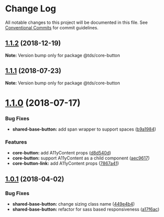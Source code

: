 # Change Log

All notable changes to this project will be documented in this file.
See [Conventional Commits](https://conventionalcommits.org) for commit guidelines.

<a name="1.1.2"></a>
## [1.1.2](https://github.com/telusdigital/tds/compare/@tds/core-button@1.1.1...@tds/core-button@1.1.2) (2018-12-19)




**Note:** Version bump only for package @tds/core-button

<a name="1.1.1"></a>
## [1.1.1](https://github.com/telusdigital/tds/compare/@tds/core-button@1.1.0...@tds/core-button@1.1.1) (2018-07-23)




**Note:** Version bump only for package @tds/core-button

<a name="1.1.0"></a>
# [1.1.0](https://github.com/telusdigital/tds/compare/@tds/core-button@1.0.1...@tds/core-button@1.1.0) (2018-07-17)


### Bug Fixes

* **shared-base-button:** add span wrapper to support spaces ([b9a1984](https://github.com/telusdigital/tds/commit/b9a1984))


### Features

* **core-button:** add A11yContent props ([d8d540d](https://github.com/telusdigital/tds/commit/d8d540d))
* **core-button:** support A11yContent as a child component ([aec9617](https://github.com/telusdigital/tds/commit/aec9617))
* **core-button-link:** add A11yContent props ([7867a41](https://github.com/telusdigital/tds/commit/7867a41))




<a name="1.0.1"></a>
## [1.0.1](https://github.com/telusdigital/tds/compare/@tds/core-button@1.0.0...@tds/core-button@1.0.1) (2018-04-02)


### Bug Fixes

* **shared-base-button:** change sizing class name ([449e4b4](https://github.com/telusdigital/tds/commit/449e4b4))
* **shared-base-button:** refactor for sass based responsiveness ([a17f6ac](https://github.com/telusdigital/tds/commit/a17f6ac))
